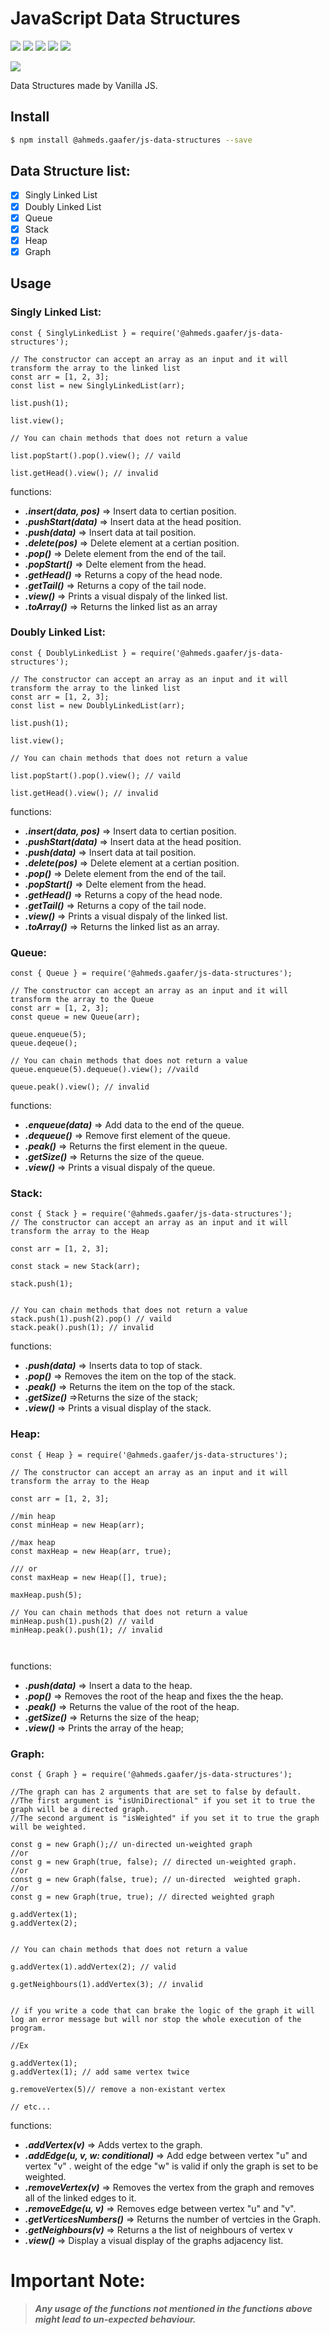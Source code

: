 # JavaScript Data Structures
<p align="">
  <a href="https://www.npmjs.com/package/@ahmeds.gaafer/js-data-structures" target="_blank"><img src="https://img.shields.io/npm/l/@ahmeds.gaafer/js-data-structures"></a>
  <a href="https://www.npmjs.com/package/@ahmeds.gaafer/js-data-structures" target="_blank"><img src="https://img.shields.io/bundlephobia/min/@ahmeds.gaafer/js-data-structures" ></a>
  <a href="https://codeclimate.com/github/ahmedgaafer/JS-Data-Structures"><img src="https://img.shields.io/codeclimate/maintainability-percentage/ahmedgaafer/JS-Data-Structures"></a>
  <a href="https://david-dm.org/ahmedgaafer/js-data-structures" title="dependencies status"><img src="https://david-dm.org/ahmedgaafer/js-data-structures/status.svg?style=flat-square"/></a>
  <a href="#"> <img src="https://img.shields.io/badge/testing-false-red"> </a>
</p>  
<p align="">
  <a href="https://discord.gg/TgVpvUN" target="_blank"><img src="https://img.shields.io/discord/712223278844084275?label=Discord&style=for-the-badge"></a>
</p>


Data Structures made by Vanilla JS.

## Install

```bash
$ npm install @ahmeds.gaafer/js-data-structures --save
```

## Data Structure list:

- [x] Singly Linked List
- [x] Doubly Linked List
- [x] Queue
- [x] Stack
- [x] Heap
- [x] Graph

## Usage

### Singly Linked List:

```JS
const { SinglyLinkedList } = require('@ahmeds.gaafer/js-data-structures');

// The constructor can accept an array as an input and it will transform the array to the linked list
const arr = [1, 2, 3];
const list = new SinglyLinkedList(arr);

list.push(1); 

list.view();

// You can chain methods that does not return a value

list.popStart().pop().view(); // vaild

list.getHead().view(); // invalid

```
functions:

- ***.insert(data, pos)*** => Insert data to certian position.
- ***.pushStart(data)*** => Insert data at the head position.
- ***.push(data)*** => Insert data at tail position.
- ***.delete(pos)*** => Delete element at a certian position.
- ***.pop()*** => Delete element from the end of the tail.
- ***.popStart()*** => Delte element from the head.
- ***.getHead()*** => Returns a copy of the head node.
- ***.getTail()*** => Returns a copy of the tail node.
- ***.view()*** => Prints a visual dispaly of the linked list.
- ***.toArray()*** => Returns the linked list as an array


### Doubly Linked List:

```JS
const { DoublyLinkedList } = require('@ahmeds.gaafer/js-data-structures');

// The constructor can accept an array as an input and it will transform the array to the linked list
const arr = [1, 2, 3];
const list = new DoublyLinkedList(arr);

list.push(1); 

list.view();

// You can chain methods that does not return a value

list.popStart().pop().view(); // vaild

list.getHead().view(); // invalid

```
functions:

- ***.insert(data, pos)*** => Insert data to certian position.
- ***.pushStart(data)*** => Insert data at the head position.
- ***.push(data)*** => Insert data at tail position.
- ***.delete(pos)*** => Delete element at a certian position.
- ***.pop()*** => Delete element from the end of the tail.
- ***.popStart()*** => Delte element from the head.
- ***.getHead()*** => Returns a copy of the head node.
- ***.getTail()*** => Returns a copy of the tail node.
- ***.view()*** => Prints a visual dispaly of the linked list.
- ***.toArray()*** => Returns the linked list as an array.

### Queue:

```JS
const { Queue } = require('@ahmeds.gaafer/js-data-structures');

// The constructor can accept an array as an input and it will transform the array to the Queue
const arr = [1, 2, 3];
const queue = new Queue(arr);

queue.enqueue(5);
queue.deqeue();

// You can chain methods that does not return a value
queue.enqueue(5).dequeue().view(); //vaild

queue.peak().view(); // invalid

```

functions:

- ***.enqueue(data)*** => Add data to the end of the queue.
- ***.dequeue()*** => Remove first element of the queue.
- ***.peak()*** => Returns the first element in the queue.
- ***.getSize()*** => Returns the size of the queue.
- ***.view()*** => Prints a visual dispaly of the queue.

### Stack:

```JS
const { Stack } = require('@ahmeds.gaafer/js-data-structures');
// The constructor can accept an array as an input and it will transform the array to the Heap

const arr = [1, 2, 3];

const stack = new Stack(arr);

stack.push(1);


// You can chain methods that does not return a value
stack.push(1).push(2).pop() // vaild
stack.peak().push(1); // invalid

```
functions:

- ***.push(data)*** => Inserts data to top of stack.
- ***.pop()*** => Removes the item on the top of the stack.
- ***.peak()*** => Returns the item on the top of the stack.
- ***.getSize()*** =>Returns the size of the stack;
- ***.view()*** => Prints a visual display of the stack.


### Heap:

```JS
const { Heap } = require('@ahmeds.gaafer/js-data-structures');

// The constructor can accept an array as an input and it will transform the array to the Heap

const arr = [1, 2, 3];

//min heap
const minHeap = new Heap(arr);

//max heap
const maxHeap = new Heap(arr, true);

/// or 
const maxHeap = new Heap([], true);

maxHeap.push(5);

// You can chain methods that does not return a value
minHeap.push(1).push(2) // vaild
minHeap.peak().push(1); // invalid



```

functions:

- ***.push(data)*** => Insert a data to the heap.
- ***.pop()*** => Removes the root of the heap and fixes the the heap.
- ***.peak()*** => Returns the value of the root of the heap.
- ***.getSize()*** => Returns the size of the heap;
- ***.view()*** => Prints the array of the heap;

### Graph:

```JS
const { Graph } = require('@ahmeds.gaafer/js-data-structures');

//The graph can has 2 arguments that are set to false by default.
//The first argument is "isUniDirectional" if you set it to true the graph will be a directed graph.
//The second argument is "isWeighted" if you set it to true the graph will be weighted.

const g = new Graph();// un-directed un-weighted graph
//or
const g = new Graph(true, false); // directed un-weighted graph.
//or
const g = new Graph(false, true); // un-directed  weighted graph.
//or
const g = new Graph(true, true); // directed weighted graph

g.addVertex(1);
g.addVertex(2);


// You can chain methods that does not return a value

g.addVertex(1).addVertex(2); // valid

g.getNeighbours(1).addVertex(3); // invalid


// if you write a code that can brake the logic of the graph it will log an error message but will nor stop the whole execution of the program.

//Ex

g.addVertex(1);
g.addVertex(1); // add same vertex twice

g.removeVertex(5)// remove a non-existant vertex

// etc...

```

functions:

- ***.addVertex(v)*** => Adds vertex to the graph.
- ***.addEdge(u, v, w: conditional)*** => Add edge between vertex "u" and vertex "v" . weight of the edge "w" is valid if only the graph is set to be weighted.
- ***.removeVertex(v)*** => Removes the vertex from the graph and removes all of the linked edges to it.
- ***.removeEdge(u, v)*** => Removes edge between vertex "u" and "v".
- ***.getVerticesNumbers()*** => Returns the number of vertcies in the Graph.
- ***.getNeighbours(v)*** => Returns a the list of neighbours of vertex v
- ***.view()*** => Display a visual display of the graphs adjacency list.



# Important Note:

> ***Any usage of the functions not mentioned in the functions above might lead to un-expected behaviour.***